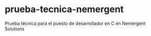 # prueba-tecnica-nemergent
Prueba técnica para el puesto de desarrollador en C en Nemergent Solutions
